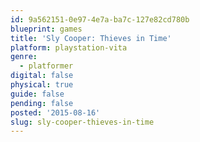 ```yaml
---
id: 9a562151-0e97-4e7a-ba7c-127e82cd780b
blueprint: games
title: 'Sly Cooper: Thieves in Time'
platform: playstation-vita
genre:
  - platformer
digital: false
physical: true
guide: false
pending: false
posted: '2015-08-16'
slug: sly-cooper-thieves-in-time
---
```

